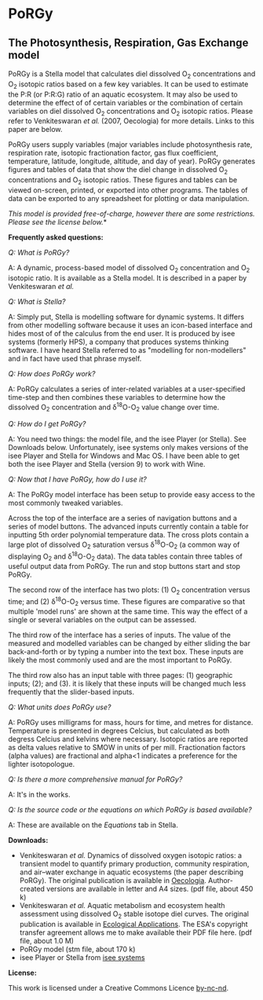 PoRGy
=====

The Photosynthesis, Respiration, Gas Exchange model
---------------------------------------------------


PoRGy is a Stella model that calculates diel dissolved O<sub>2</sub> concentrations and O<sub>2</sub> isotopic ratios based on a few key variables. It can be used to estimate the P:R (or P:R:G) ratio of an aquatic ecosystem. It may also be used to determine the effect of of certain variables or the combination of certain variables on diel dissolved O<sub>2</sub> concentrations and O<sub>2</sub> isotopic ratios. Please refer to Venkiteswaran *et al.* (2007, Oecologia) for more details. Links to this paper are below.

PoRGy users supply variables (major variables include photosynthesis rate, respiration rate, isotopic fractionation factor, gas flux coefficient, temperature, latitude, longitude, altitude, and day of year). PoRGy generates figures and tables of data that show the diel change in dissolved O<sub>2</sub> concentrations and O<sub>2</sub> isotopic ratios. These figures and tables can be viewed on-screen, printed, or exported into other programs. The tables of data can be exported to any spreadsheet for plotting or data manipulation.

*This model is provided free-of-charge, however there are some restrictions. Please see the license below.**

**Frequently asked questions:**

*Q: What is PoRGy?*

A: A dynamic, process-based model of dissolved O<sub>2</sub> concentration and O<sub>2</sub> isotopic ratio. It is available as a Stella model. It is described in a paper by Venkiteswaran *et al.*

*Q: What is Stella?*

A: Simply put, Stella is modelling software for dynamic systems. It differs from other modelling software because it uses an icon-based interface and hides most of of the calculus from the end user. It is produced by isee systems (formerly HPS), a company that produces systems thinking software. I have heard Stella referred to as "modelling for non-modellers" and in fact have used that phrase myself.

*Q: How does PoRGy work?*

A: PoRGy calculates a series of inter-related variables at a user-specified time-step and then combines these variables to determine how the dissolved O<sub>2</sub> concentration and δ<sup>18</sup>O-O<sub>2</sub> value change over time.

*Q: How do I get PoRGy?*

A: You need two things: the model file, and the isee Player (or Stella). See Downloads below. Unfortunately, isee systems only makes versions of the isee Player and Stella for Windows and Mac OS. I have been able to get both the isee Player and Stella (version 9) to work with Wine.

*Q: Now that I have PoRGy, how do I use it?*

A: The PoRGy model interface has been setup to provide easy access to the most commonly tweaked variables.

Across the top of the interface are a series of navigation buttons and a series of model buttons. The advanced inputs currently contain a table for inputting 5th order polynomial temperature data. The cross plots contain a large plot of dissolved O<sub>2</sub> saturation versus δ<sup>18</sup>O-O<sub>2</sub> (a common way of displaying O<sub>2</sub> and δ<sup>18</sup>O-O<sub>2</sub> data). The data tables contain three tables of useful output data from PoRGy. The run and stop buttons start and stop PoRGy.

The second row of the interface has two plots: (1) O<sub>2</sub> concentration versus time; and (2) δ<sup>18</sup>O-O<sub>2</sub> versus time. These figures are comparative so that multiple 'model runs' are shown at the same time. This way the effect of a single or several variables on the output can be assessed.

The third row of the interface has a series of inputs. The value of the measured and modelled variables can be changed by either sliding the bar back-and-forth or by typing a number into the text box. These inputs are likely the most commonly used and are the most important to PoRGy.

The third row also has an input table with three pages: (1) geographic inputs; (2); and (3). it is likely that these inputs will be changed much less frequently that the slider-based inputs.

*Q: What units does PoRGy use?*

A: PoRGy uses milligrams for mass, hours for time, and metres for distance. Temperature is presented in degrees Celcius, but calculated as both degress Celcius and kelvins where necessary. Isotopic ratios are reported as delta values relative to SMOW in units of per mill. Fractionation factors (alpha values) are fractional and alpha<1 indicates a preference for the lighter isotopologue.

*Q: Is there a more comprehensive manual for PoRGy?*

A: It's in the works.

*Q: Is the source code or the equations on which PoRGy is based available?*

A: These are available on the *Equations* tab in Stella.

**Downloads:**

* Venkiteswaran *et al.* Dynamics of dissolved oxygen isotopic ratios: a transient model to quantify primary production, community respiration, and air–water exchange in aquatic ecosystems (the paper describing PoRGy). The original publication is available in [Oecologia](http://dx.doi.org/10.1007/s00442-007-0744-9). Author-created versions are available in letter and A4 sizes. (pdf file, about 450 k)
* Venkiteswaran *et al.* Aquatic metabolism and ecosystem health assessment using dissolved O<sub>2</sub> stable isotope diel curves. The original publication is available in [Ecological Applications](http://dx.doi.org/10.1890/07-0491.1). The ESA's copyright transfer agreement allows me to make available their PDF file here. (pdf file, about 1.0 M)
* PoRGy model (stm file, about 170 k)
* isee Player or Stella from [isee systems](http://www.iseesystems.com)

**License:**

This work is licensed under a Creative Commons Licence [by-nc-nd](http://creativecommons.org/licenses/by-nc-nd/3.0/).
